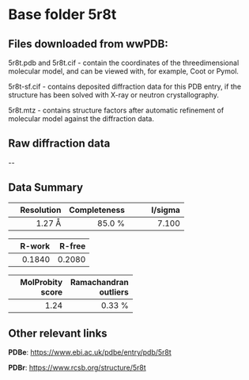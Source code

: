 # Base folder 5r8t

## Files downloaded from wwPDB:

5r8t.pdb and 5r8t.cif - contain the coordinates of the threedimensional molecular model, and can be viewed with, for example, Coot or Pymol.

5r8t-sf.cif - contains deposited diffraction data for this PDB entry, if the structure has been solved with X-ray or neutron crystallography.

5r8t.mtz - contains structure factors after automatic refinement of molecular model against the diffraction data.

## Raw diffraction data

--<br> 

## Data Summary
|   | Resolution | Completeness| I/sigma |
|---|-------------:|----------------:|--------------:|
|   |1.27 Å|85.0  %|<img width=50/>7.100|

|   | **R-work**| **R-free**   
|---|-------------:|----------------:|           
||  0.1840|  0.2080|

|   |**MolProbity<br>score**| **Ramachandran<br>outliers** 
|---|-------------:|----------------:|
||  1.24|  0.33 %|

 

 



## Other relevant links 
**PDBe**:  https://www.ebi.ac.uk/pdbe/entry/pdb/5r8t
 
**PDBr**: https://www.rcsb.org/structure/5r8t 

